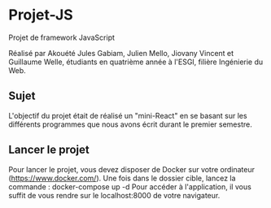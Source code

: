 # Projet-JS
Projet de framework JavaScript

Réalisé par Akouété Jules Gabiam, Julien Mello, Jiovany Vincent et Guillaume Welle, étudiants en quatrième année à l'ESGI, filière Ingénierie du Web.

## Sujet

L'objectif du projet était de réalisé un "mini-React" en se basant sur les différents programmes que nous avons écrit durant le premier semestre.

## Lancer le projet

Pour lancer le projet, vous devez disposer de Docker sur votre ordinateur (https://www.docker.com/).
Une fois dans le dossier cible, lancez la commande : docker-compose up -d
Pour accéder à l'application, il vous suffit de vous rendre sur le localhost:8000 de votre navigateur.